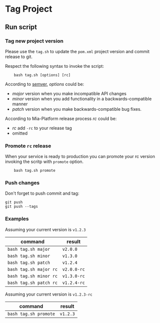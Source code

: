 # Tag Project

## Run script

### Tag new project version

Please use the `tag.sh` to update the `pom.xml` project version and commit release to git.

Respect the following syntax to invoke the script:

```shell
    bash tag.sh [options] [rc]
```

According to [semver](https://semver.org/), *options* could be:

* _major_ version when you make incompatible API changes
* _minor_ version when you add functionality in a backwards-compatible manner
* _patch_ version when you make backwards-compatible bug fixes.

According to Mia-Platform release process *rc* could be:

* _rc_ add `-rc` to your release tag
* omitted

### Promote `rc` release

When your service is ready to production you can promote your rc version invoking the scritp with `promote` option.

```shell
    bash tag.sh promote
```

### Push changes

Don't forget to push commit and tag:

```shell
git push
git push --tags
```

### Examples

Assuming your current version is `v1.2.3`

|command   | result  |
|---|---|
|`bash tag.sh major`   |`v2.0.0`   |
|`bash tag.sh minor`   |`v1.3.0`   |
|`bash tag.sh patch`   |`v1.2.4`   |
|`bash tag.sh major rc`   |`v2.0.0-rc`   |
|`bash tag.sh minor rc`   |`v1.3.0-rc`   |
|`bash tag.sh patch rc`   |`v1.2.4-rc`   |

Assuming your current version is `v1.2.3-rc`

|command   | result  |
|---|---|
|`bash tag.sh promote`   |`v1.2.3`|
